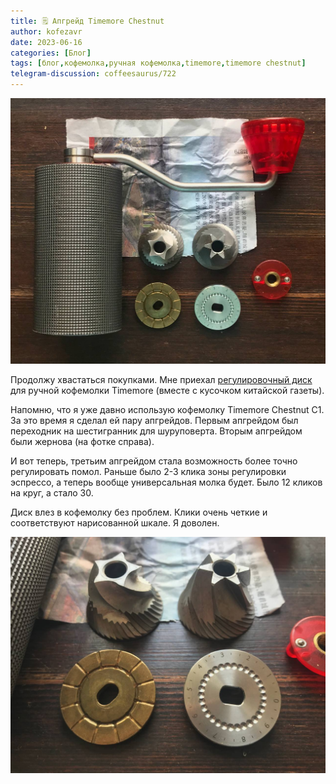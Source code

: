 ```yaml
---
title: 🗒 Апгрейд Timemore Chestnut
author: kofezavr
date: 2023-06-16
categories: [Блог]
tags: [блог,кофемолка,ручная кофемолка,timemore,timemore chestnut]
telegram-discussion: coffeesaurus/722
--- 
```

![Апгрейд Timemore Chestnut](/assets/img/posts/23/06/chestnut-1.jpg)

Продолжу хвастаться покупками. Мне приехал [регулировочный диск](https://aliexpress.ru/item/1005005466099443.html) для ручной кофемолки Timemore (вместе с кусочком китайской газеты).

Напомню, что я уже давно использую кофемолку Timemore Chestnut C1. За это время я сделал ей пару апгрейдов. Первым апгрейдом был переходник на шестигранник для шуруповерта. Вторым апгрейдом были жернова (на фотке справа). 

И вот теперь, третьим апгрейдом стала возможность более точно регулировать помол. Раньше было 2-3 клика зоны регулировки эспрессо, а теперь вообще универсальная молка будет. Было 12 кликов на круг, а стало 30.

Диск влез в кофемолку без проблем. Клики очень четкие и соответствуют нарисованной шкале. Я доволен.

![Апгрейд Timemore Chestnut](/assets/img/posts/23/06/chestnut-2.jpg)